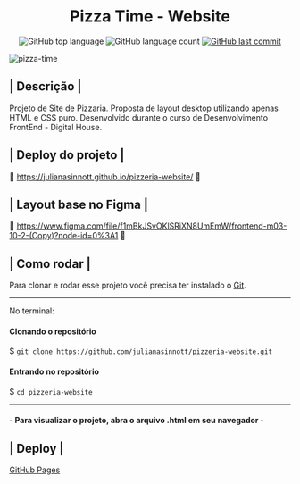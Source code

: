 <h1 align="center"> Pizza Time - Website </h1>

<p align="center">
  <img alt="GitHub top language" src="https://img.shields.io/github/languages/top/julianasinnott/pizzeria-website.svg?color=EC0000">

  <img alt="GitHub language count" src="https://img.shields.io/github/languages/count/julianasinnott/pizzeria-website.svg?color=05A84B">
  
  <a href="https://github.com/julianasinnott/pizzeria-website/commits/main">
    <img alt="GitHub last commit" src="https://img.shields.io/github/last-commit/julianasinnott/pizzeria-website.svg?color=EC0000">
  </a>
</p>

![pizza-time](https://user-images.githubusercontent.com/100887684/176008380-1a0365f0-566d-452e-b264-9193fee2fd4f.png)

## | Descrição |

Projeto de Site de Pizzaria.
Proposta de layout desktop utilizando apenas HTML e CSS puro. 
Desenvolvido durante o curso de Desenvolvimento FrontEnd - Digital House.

## | Deploy do projeto |

🔗 https://julianasinnott.github.io/pizzeria-website/ 🔗

## | Layout base no Figma |

🔗 https://www.figma.com/file/f1mBkJSvOKlSRiXN8UmEmW/frontend-m03-10-2-(Copy)?node-id=0%3A1 🔗

## | Como rodar |

Para clonar e rodar esse projeto você precisa ter instalado o [Git](https://git-scm.com/). 

<hr>

No terminal:

#### Clonando o repositório
$ `git clone https://github.com/julianasinnott/pizzeria-website.git`

#### Entrando no repositório
$ `cd pizzeria-website`

<hr>

#### - Para visualizar o projeto, abra o arquivo .html em seu navegador -

## | Deploy |

[GitHub Pages](https://pages.github.com/)
